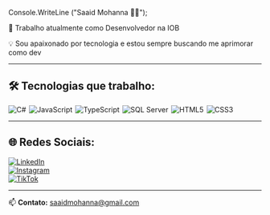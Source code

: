 Console.WriteLine ("Saaid Mohanna 👨‍💻");

💼 Trabalho atualmente como Desenvolvedor na IOB

💡 Sou apaixonado por tecnologia e estou sempre buscando me aprimorar como dev

---

## 🛠️ Tecnologias que trabalho:

<div style="display: flex; flex-wrap: wrap; gap: 6px;">

<img alt="C#" src="https://img.shields.io/badge/C%23-239120?style=for-the-badge&logo=c-sharp&logoColor=white"/>
<img alt="JavaScript" src="https://img.shields.io/badge/JavaScript-F7DF1E?style=for-the-badge&logo=javascript&logoColor=black"/>
<img alt="TypeScript" src="https://img.shields.io/badge/TypeScript-3178C6?style=for-the-badge&logo=typescript&logoColor=white"/>
<img alt="SQL Server" src="https://img.shields.io/badge/SQL%20Server-CC2927?style=for-the-badge&logo=microsoftsqlserver&logoColor=white"/>
<img alt="HTML5" src="https://img.shields.io/badge/HTML5-E34F26?style=for-the-badge&logo=html5&logoColor=white"/>
<img alt="CSS3" src="https://img.shields.io/badge/CSS3-1572B6?style=for-the-badge&logo=css3&logoColor=white"/>

</div>

---

## 🌐 Redes Sociais:

[![LinkedIn](https://img.shields.io/badge/LinkedIn-0077B5?style=for-the-badge&logo=linkedin&logoColor=white)](https://www.linkedin.com/in/saaid-mohanna84/)  
[![Instagram](https://img.shields.io/badge/Instagram-E4405F?style=for-the-badge&logo=instagram&logoColor=white)](https://www.instagram.com/saaidzy/)  
[![TikTok](https://img.shields.io/badge/TikTok-000000?style=for-the-badge&logo=tiktok&logoColor=white)](https://www.tiktok.com/@saaidzy)

---

📫 **Contato:** [saaidmohanna@gmail.com](mailto:saaidmohanna@gmail.com)
